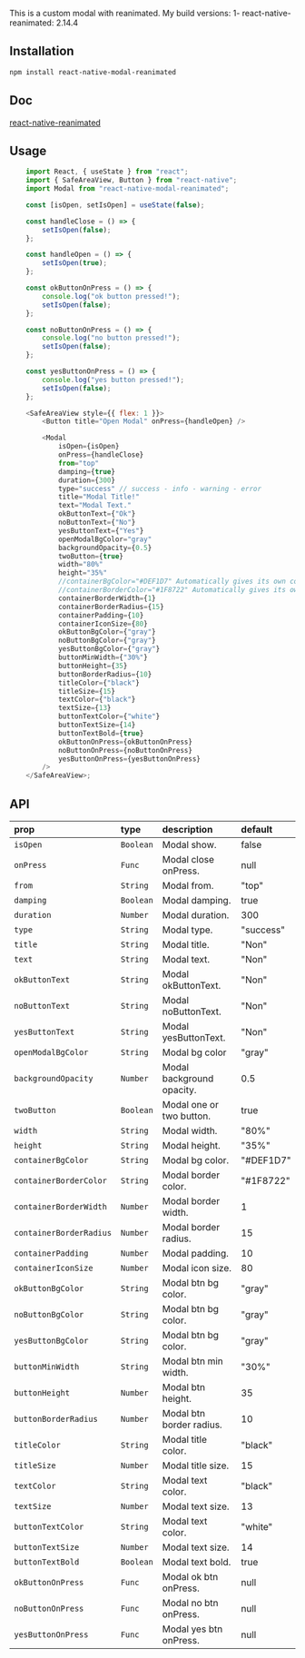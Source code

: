This is a custom modal with reanimated.
My build versions:
1- react-native-reanimated: 2.14.4 

## Installation

```bash
npm install react-native-modal-reanimated
```

## Doc

[react-native-reanimated](https://docs.swmansion.com/react-native-reanimated/)

## Usage

```js
    import React, { useState } from "react";
    import { SafeAreaView, Button } from "react-native";
    import Modal from "react-native-modal-reanimated";

    const [isOpen, setIsOpen] = useState(false);

    const handleClose = () => {
        setIsOpen(false);
    };

    const handleOpen = () => {
        setIsOpen(true);
    };

    const okButtonOnPress = () => {
        console.log("ok button pressed!");
        setIsOpen(false);
    };

    const noButtonOnPress = () => {
        console.log("no button pressed!");
        setIsOpen(false);
    };

    const yesButtonOnPress = () => {
        console.log("yes button pressed!");
        setIsOpen(false);
    };

    <SafeAreaView style={{ flex: 1 }}>
        <Button title="Open Modal" onPress={handleOpen} />

        <Modal
            isOpen={isOpen}
            onPress={handleClose}
            from="top"
            damping={true}
            duration={300}
            type="success" // success - info - warning - error
            title="Modal Title!"
            text="Modal Text."
            okButtonText={"Ok"}
            noButtonText={"No"}
            yesButtonText={"Yes"}
            openModalBgColor="gray"
            backgroundOpacity={0.5}
            twoButton={true}
            width="80%"
            height="35%"
            //containerBgColor="#DEF1D7" Automatically gives its own color for each type
            //containerBorderColor="#1F8722" Automatically gives its own color for each type
            containerBorderWidth={1}
            containerBorderRadius={15}
            containerPadding={10}
            containerIconSize={80}
            okButtonBgColor={"gray"}
            noButtonBgColor={"gray"}
            yesButtonBgColor={"gray"}
            buttonMinWidth={"30%"}
            buttonHeight={35}
            buttonBorderRadius={10}
            titleColor={"black"}
            titleSize={15}
            textColor={"black"}
            textSize={13}
            buttonTextColor={"white"}
            buttonTextSize={14}
            buttonTextBold={true}
            okButtonOnPress={okButtonOnPress}
            noButtonOnPress={noButtonOnPress}
            yesButtonOnPress={yesButtonOnPress}
        />
    </SafeAreaView>;
```

## API

| prop                    | type      | description               | default   |
| :---------------------- | :-------- | :------------------------ | :-------- |
| `isOpen`                | `Boolean` | Modal show.               | false     |
| `onPress`               | `Func`    | Modal close onPress.      | null      |
| `from`                  | `String`  | Modal from.               | "top"     |
| `damping`               | `Boolean` | Modal damping.            | true      |
| `duration`              | `Number`  | Modal duration.           | 300       |
| `type`                  | `String`  | Modal type.               | "success" |
| `title`                 | `String`  | Modal title.              | "Non"     |
| `text`                  | `String`  | Modal text.               | "Non"     |
| `okButtonText`          | `String`  | Modal okButtonText.       | "Non"     |
| `noButtonText`          | `String`  | Modal noButtonText.       | "Non"     |
| `yesButtonText`         | `String`  | Modal yesButtonText.      | "Non"     |
| `openModalBgColor`      | `String`  | Modal bg color            | "gray"    |
| `backgroundOpacity`     | `Number`  | Modal background opacity. | 0.5       |
| `twoButton`             | `Boolean` | Modal one or two button.  | true      |
| `width`                 | `String`  | Modal width.              | "80%"     |
| `height`                | `String`  | Modal height.             | "35%"     |
| `containerBgColor`      | `String`  | Modal bg color.           | "#DEF1D7" |
| `containerBorderColor`  | `String`  | Modal border color.       | "#1F8722" |
| `containerBorderWidth`  | `Number`  | Modal border width.       | 1         |
| `containerBorderRadius` | `Number`  | Modal border radius.      | 15        |
| `containerPadding`      | `Number`  | Modal padding.            | 10        |
| `containerIconSize`     | `Number`  | Modal icon size.          | 80        |
| `okButtonBgColor`       | `String`  | Modal btn bg color.       | "gray"    |
| `noButtonBgColor`       | `String`  | Modal btn bg color.       | "gray"    |
| `yesButtonBgColor`      | `String`  | Modal btn bg color.       | "gray"    |
| `buttonMinWidth`        | `String`  | Modal btn min width.      | "30%"     |
| `buttonHeight`          | `Number`  | Modal btn height.         | 35        |
| `buttonBorderRadius`    | `Number`  | Modal btn border radius.  | 10        |
| `titleColor`            | `String`  | Modal title color.        | "black"   |
| `titleSize`             | `Number`  | Modal title size.         | 15        |
| `textColor`             | `String`  | Modal text color.         | "black"   |
| `textSize`              | `Number`  | Modal text size.          | 13        |
| `buttonTextColor`       | `String`  | Modal text color.         | "white"   |
| `buttonTextSize`        | `Number`  | Modal text size.          | 14        |
| `buttonTextBold`        | `Boolean` | Modal text bold.          | true      |
| `okButtonOnPress`       | `Func`    | Modal ok btn onPress.     | null      |
| `noButtonOnPress`       | `Func`    | Modal no btn onPress.     | null      |
| `yesButtonOnPress`      | `Func`    | Modal yes btn onPress.    | null      |
